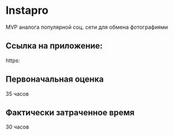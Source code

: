 # Instapro

MVP аналога популярной соц. сети для обмена фотографиями

## Ссылка на приложение:

https: 

## Первоначальная оценка

35 часов

## Фактически затраченное время

30 часов
